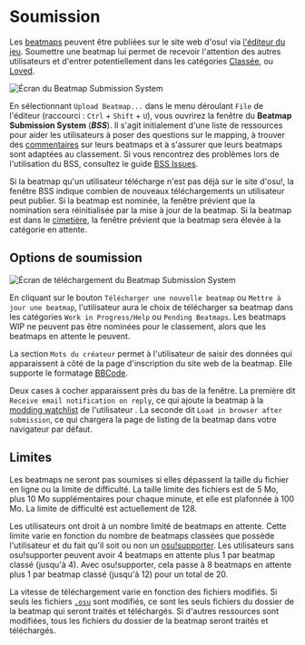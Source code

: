 # Soumission

Les [beatmaps](/wiki/Beatmap) peuvent être publiées sur le site web d'osu! via [l'éditeur du jeu](/wiki/Client/Beatmap_editor). Soumettre une beatmap lui permet de recevoir l'attention des autres utilisateurs et d'entrer potentiellement dans les catégories [Classée](/wiki/Beatmap/Category#classée), ou [Loved](/wiki/Beatmap/Category#loved).

![](img/bss_warning.png "Écran du Beatmap Submission System")

En sélectionnant `Upload Beatmap...` dans le menu déroulant `File` de l'éditeur (raccourci : `Ctrl` + `Shift` + `U`), vous ouvrirez la fenêtre du **Beatmap Submission System** (***BSS***). Il s'agit initialement d'une liste de ressources pour aider les utilisateurs à poser des questions sur le mapping, à trouver des [commentaires](/wiki/Modding) sur leurs beatmaps et à s'assurer que leurs beatmaps sont adaptées au classement. Si vous rencontrez des problèmes lors de l'utilisation du BSS, consultez le guide [BSS Issues](/wiki/Guides/BSS_Issues).

Si la beatmap qu'un utilisateur télécharge n'est pas déjà sur le site d'osu!, la fenêtre BSS indique combien de nouveaux téléchargements un utilisateur peut publier. Si la beatmap est nominée, la fenêtre prévient que la nomination sera réinitialisée par la mise à jour de la beatmap. Si la beatmap est dans le [cimetière](/wiki/Beatmap/Category#cimetière), la fenêtre prévient que la beatmap sera élevée à la catégorie en attente.

## Options de soumission

![](img/bss_submitting.png "Écran de téléchargement du Beatmap Submission System")

En cliquant sur le bouton `Télécharger une nouvelle beatmap` ou `Mettre à jour une beatmap`, l'utilisateur aura le choix de télécharger sa beatmap dans les catégories `Work in Progress/Help` ou `Pending Beatmaps`. Les beatmaps WIP ne peuvent pas être nominées pour le classement, alors que les beatmaps en attente le peuvent.

La section `Mots du créateur` permet à l'utilisateur de saisir des données qui apparaissent à côté de la page d'inscription du site web de la beatmap. Elle supporte le formatage [BBCode](/wiki/BBCode).

Deux cases à cocher apparaissent près du bas de la fenêtre. La première dit `Receive email notification on reply`, ce qui ajoute la beatmap à la [modding watchlist](https://osu.ppy.sh/beatmapsets/watches) de l'utilisateur . La seconde dit `Load in browser after submission`, ce qui chargera la page de listing de la beatmap dans votre navigateur par défaut.

## Limites

Les beatmaps ne seront pas soumises si elles dépassent la taille du fichier en ligne ou la limite de difficulté. La taille limite des fichiers est de 5 Mo, plus 10 Mo supplémentaires pour chaque minute, et elle est plafonnée à 100 Mo. La limite de difficulté est actuellement de 128.

Les utilisateurs ont droit à un nombre limité de beatmaps en attente. Cette limite varie en fonction du nombre de beatmaps classées que possède l'utilisateur et du fait qu'il soit ou non un [osu!supporter](/wiki/osu!supporter). Les utilisateurs sans osu!supporter peuvent avoir 4 beatmaps en attente plus 1 par beatmap classé (jusqu'à 4). Avec osu!supporter, cela passe à 8 beatmaps en attente plus 1 par beatmap classé (jusqu'à 12) pour un total de 20.

La vitesse de téléchargement varie en fonction des fichiers modifiés. Si seuls les fichiers [`.osu`](/wiki/Client/File_formats/Osu_(file_format)) sont modifiés, ce sont les seuls fichiers du dossier de la beatmap qui seront traités et téléchargés. Si d'autres ressources sont modifiées, tous les fichiers du dossier de la beatmap seront traités et téléchargés.
